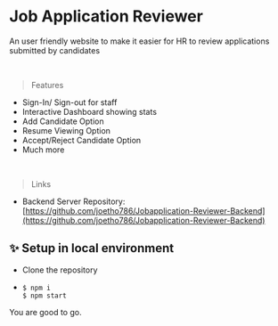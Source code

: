 # Job Application Reviewer

An user friendly website to make it easier for HR to review applications submitted by candidates

<br />

> Features

- Sign-In/ Sign-out for staff
- Interactive Dashboard showing stats
- Add Candidate Option
- Resume Viewing Option
- Accept/Reject Candidate Option
- Much more

<br />

> Links

- Backend Server Repository: [https://github.com/joetho786/Jobapplication-Reviewer-Backend](https://github.com/joetho786/Jobapplication-Reviewer-Backend)

## ✨ Setup in local environment

* Clone the repository
* ```
  $ npm i
  $ npm start
  ```

You are good to go.
